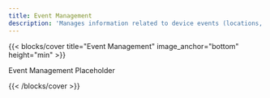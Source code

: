```yaml
---
title: Event Management
description: 'Manages information related to device events (locations, measurements, alerts, command invocations, etc)'
---
```


<!--add blocks of content here to add more sections to the  page -->

{{< blocks/cover title="Event Management" image_anchor="bottom" height="min" >}}
<p class="lead mt-5">Event Management Placeholder</p>
{{< /blocks/cover >}}
